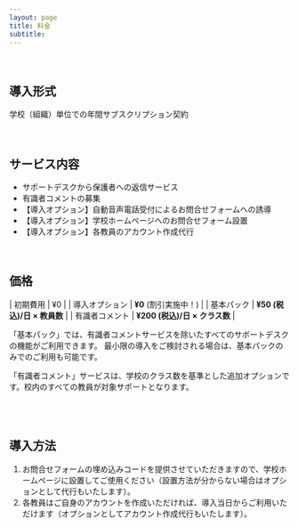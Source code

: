 ```yaml
---
layout: page
title: 料金
subtitle: 
---
```


　
## 導入形式
学校（組織）単位での年間サブスクリプション契約

　

## サービス内容

- サポートデスクから保護者への返信サービス
- 有識者コメントの募集
- 【導入オプション】自動音声電話受付によるお問合せフォームへの誘導
- 【導入オプション】学校ホームページへのお問合せフォーム設置
- 【導入オプション】各教員のアカウント作成代行

　

## 価格

| 初期費用 | ¥0 |
| 導入オプション | **¥0** (割引実施中！) |
| 基本パック | **¥50 (税込)/日 × 教員数** |
| 有識者コメント | **¥200 (税込)/日 × クラス数** |


「基本パック」では、有識者コメントサービスを除いたすべてのサポートデスクの機能がご利用できます。
最小限の導入をご検討される場合は、基本パックのみでのご利用も可能です。

「有識者コメント」サービスは、学校のクラス数を基準とした追加オプションです。校内のすべての教員が対象サポートとなります。

<br>　

## 導入方法
1. お問合せフォームの埋め込みコードを提供させていただきますので、学校ホームページに設置してご使用ください（設置方法が分からない場合はオプションとして代行もいたします）。
2. 各教員はご自身のアカウントを作成いただければ、導入当日からご利用いただけます（オプションとしてアカウント作成代行もいたします）。

